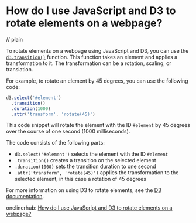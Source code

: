 # How do I use JavaScript and D3 to rotate elements on a webpage?
// plain

To rotate elements on a webpage using JavaScript and D3, you can use the [`d3.transition()`](https://github.com/d3/d3-transition) function. This function takes an element and applies a transformation to it. The transformation can be a rotation, scaling, or translation.

For example, to rotate an element by 45 degrees, you can use the following code:

```javascript
d3.select('#element')
  .transition()
  .duration(1000)
  .attr('transform', 'rotate(45)')
```

This code snippet will rotate the element with the ID `#element` by 45 degrees over the course of one second (1000 milliseconds).

The code consists of the following parts:

* `d3.select('#element')` selects the element with the ID `#element`
* `.transition()` creates a transition on the selected element
* `.duration(1000)` sets the transition duration to one second
* `.attr('transform', 'rotate(45)')` applies the transformation to the selected element, in this case a rotation of 45 degrees

For more information on using D3 to rotate elements, see the [D3 documentation](https://github.com/d3/d3-transition#transition_attr).

onelinerhub: [How do I use JavaScript and D3 to rotate elements on a webpage?](https://onelinerhub.com/javascript-d3/how-do-i-use-javascript-and-d--to-rotate-elements-on-a-webpage)